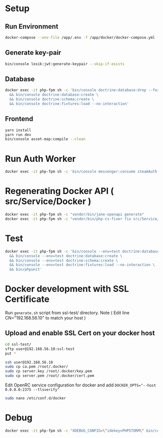 # Setup

## Run Environment
```bash
docker-compose --env-file /app/.env -f /app/docker/docker-compose.yml -p cs2 up -d
```

## Generate key-pair
```bash
bin/console lexik:jwt:generate-keypair --skip-if-exists
```

## Database
```bash
docker exec -it php-fpm sh -c 'bin/console doctrine:database:drop --force \
  && bin/console doctrine:database:create \
  && bin/console doctrine:schema:create \
  && bin/console doctrine:fixtures:load --no-interaction' 
```

## Frontend
```bash
yarn install
yarn run dev
bin/console asset-map:compile --clean
```

# Run Auth Worker
```bash
docker exec -it php-fpm sh -c 'bin/console messenger:consume steamAuth -vv'
```

# Regenerating Docker API ( src/Service/Docker )
```bash
docker exec -it php-fpm sh -c "vendor/bin/jane-openapi generate"
docker exec -it php-fpm sh -c "vendor/bin/php-cs-fixer fix src/Service/Docker"
```

# Test
```bash
docker exec -it php-fpm sh -c 'bin/console --env=test doctrine:database:drop --force \
  && bin/console --env=test doctrine:database:create \
  && bin/console --env=test doctrine:schema:create \
  && bin/console --env=test doctrine:fixtures:load --no-interaction \ 
  && bin/phpunit'
```

# Docker development with SSL Certificate
Run ```generate.sh``` script from ssl-test/ directory. Note ( Edit line CN="192.168.56.10" to match your host )

## Upload and enable SSL Cert on your docker host
```bash
cd ssl-test/
sftp user@192.168.56.10:ssl-test
put *

ssh user@192.168.56.10
sudo cp ca.pem /root/.docker/
sudo cp server.key /root/.docker/key.pem
sudo cp server.pem /root/.docker/cert.pem
```
Edit OpenRC service configuration for docker and add ```DOCKER_OPTS="--host 0.0.0.0:2375 --tlsverify"```
```bash
sudo nano /etc/conf.d/docker
```

# Debug
```bash
docker exec -it php-fpm sh -c "XDEBUG_CONFIG=\"idekey=PHPSTORM\" bin/console"
```
